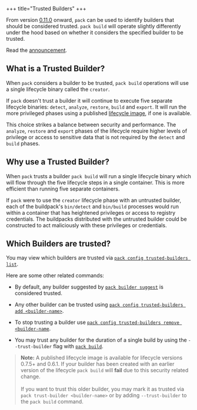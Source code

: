 +++
title="Trusted Builders"
+++

From version [0.11.0](https://github.com/buildpacks/pack/releases/tag/v0.11.0) onward, `pack` can be used to identify builders that should be considered trusted. `pack build` will operate slightly differently under the hood based on whether it considers the specified builder to be trusted.

<!--more-->

Read the [announcement](https://medium.com/buildpacks/faster-more-secure-builds-with-pack-0-11-0-4d0c633ca619).

## What is a Trusted Builder?
When `pack` considers a builder to be trusted, `pack build` operations will use a single lifecycle binary called the `creator`.

If `pack` doesn't trust a builder it will continue to execute five separate lifecycle binaries: `detect`, `analyze`, `restore`, `build` and `export`. It will run the more privileged phases using a published [lifecycle image][lifecycle-image], if one is available.

This choice strikes a balance between security and performance. The `analyze`, `restore` and `export` phases of the lifecycle require higher levels of privilege or access to sensitive data that is not required by the `detect` and `build` phases.

## Why use a Trusted Builder?
When `pack` trusts a builder `pack build` will run a single lifecycle binary which will flow through the five lifecycle steps in a single container. This is more efficient than running five separate containers.

If `pack` were to use the `creator` lifecycle phase with an untrusted builder, each of the buildpack's `bin/detect` and `bin/build` processes would run within a container that has heightened privileges or access to registry credentials. The buildpacks distributed with the untrusted builder could be constructed to act maliciously with these privileges or credentials.

## Which Builders are trusted?
You may view which builders are trusted via  [`pack config trusted-builders list`](/docs/tools/pack/cli/pack_config_trusted-builders_list/).

Here are some other related commands:

* By default, any builder suggested by  [`pack builder suggest`](/docs/tools/pack/cli/pack_builder_suggest/) is considered trusted.
* Any other builder can be trusted using  [`pack config trusted-builders add <builder-name>`](/docs/tools/pack/cli/pack_config_trusted-builders_add/).

* To stop trusting a builder use [`pack config trusted-builders remove <builder-name`](/docs/tools/pack/cli/pack_config_trusted-builders_remove/).

* You may trust any builder for the duration of a single build by using the `--trust-builder` flag with [`pack build`](/docs/tools/pack/cli/pack_build/).

> **Note:** A published lifecycle image is available for lifecycle versions 0.7.5+ and 0.6.1. If your builder has been created with an earlier version of the lifecycle `pack build` will **fail** due to this security related change.
><br/>
><br/>
> If you want to trust this older builder, you may mark it as trusted via `pack trust-builder <builder-name>` or by adding `--trust-builder` to the `pack build` command.


[lifecycle-image]: https://hub.docker.com/r/buildpacksio/lifecycle/tags
